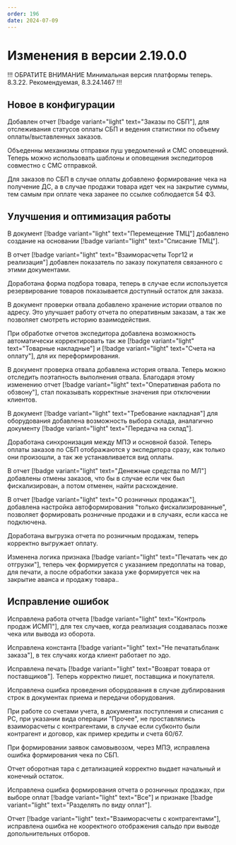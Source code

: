 ```yaml
---
order: 196
date: 2024-07-09
---
```


# Изменения в версии 2.19.0.0

!!! ОБРАТИТЕ ВНИМАНИЕ
Минимальная версия платформы теперь. 8.3.22. Рекомендуемая, 8.3.24.1467
!!!

## Новое в конфигурации

Добавлен отчет [!badge variant="light" text="Заказы по СБП"], для отслеживания статусов оплаты СБП и ведения статистики по объему оплаты/выставленных заказов.

Объеденны механизмы отправки пуш уведомлений и СМС оповещений. Теперь можно использовать шаблоны и оповещения экспедиторов совместно с СМС отправкой. 

Для заказов по СБП в случае оплаты добавлено формирование чека на получение ДС, а в случае продажи товара идет чек на закрытие суммы, тем самым при оплате чека заранее по ссылке соблюдается 54 ФЗ.

## Улучшения и оптимизация работы

В документ [!badge variant="light" text="Перемещение ТМЦ"] добавлено создание на основании [!badge variant="light" text="Списание ТМЦ"]. 

В отчет [!badge variant="light" text="Взаиморасчеты Торг12 и реализация"] добавлен показатель по заказу покупателя связанного с этими документами. 

Доработана форма подбора товара, теперь в случае если используется резервирование товаров показывается доступный остаток для заказа.

В документ проверки отвала добавлено хранение истории отвалов по адресу. Это улучшает работу отчета по оперативным заказам, а так же позволяет смотреть историю взаимодействия.

При обработке отчетов экспедитора добавлена возможность автоматически корректировать так же [!badge variant="light" text="Товарные накладные"] и [!badge variant="light" text="Счета на оплату"], для их переформирования. 

В документ проверка отвала добавлена история отвала. Теперь можно отследить поэтапность выполнения отвала. Благодаря этому изменению отчет [!badge variant="light" text="Оперативная работа по обзвону"], стал показывать корректные значения при отключении клиентов. 

В документ [!badge variant="light" text="Требование накладная"] для оборудования добавлена возможность выбора склада, аналагично документу [!badge variant="light" text="Передача на склад"].

Доработана синхронизация между МПЭ и основной базой. Теперь оплаты заказов по СБП отображаются у экспедитора сразу, как только они произошли, а так же устанавливается вид оплаты. 

В отчет [!badge variant="light" text="Денежные средства по МЛ"] добавлены отмены заказов, что бы в случае если чек был фискализирован, а потом отменен, найти расхождение.

В отчет [!badge variant="light" text="О розничных продажах"], добавлена настройка автоформирования "только фискализированные", позволяет формировать розничные продажи и в случаях, если касса не подключена. 

Доработана выгрузка отчета по розничным продажам, теперь корректно выгружает оплату.

Изменена логика признака [!badge variant="light" text="Печатать чек до отгрузки"], теперь чек формируется с указанием предоплаты на товар, для печати, а после обработки заказа уже формируется чек на закрытие аванса и продажу товара..

## Исправление ошибок

Исправлена работа отчета [!badge variant="light" text="Контроль продаж ИСМП"], для тех случаев, когда реализация создавалась позже чека или вывода из оборота.

Исправлена константа [!badge variant="light" text="Не печататьбланк заказа"], в тех случаях когда клиент работает по эдо.

Исправлена печать [!badge variant="light" text="Возврат товара от поставщиков"]. Теперь корректно пишет, поставщика и покупателя. 

Исправлена ошибка проведения оборудования в случае дублирования строк в документах приема и передачи оборудования.

При работе со счетами учета, в документах поступления и списания с РС, при указании вида операции "Прочее", не проставлялись взаиморасчеты с контрагентами, в случае если субконто были контрагент и договор, как пример кредиты и счета 60/67.

При формировании заявок самовывозом, через МПЭ, исправлена ошибка формирования чека по СБП.

Отчет оборотная тара с детализацией корректно выдает начальный и конечный остаток.

Исправлена ошибка формирования отчета о розничных продажах, при выборе оплат [!badge variant="light" text="Все"] и признаке [!badge variant="light" text="Разделять по виду оплат"].

Отчет [!badge variant="light" text="Взаиморасчеты с контрагентами"], исправлена ошибка не кооректного отображения сальдо при выводе допольнительных отборов.
